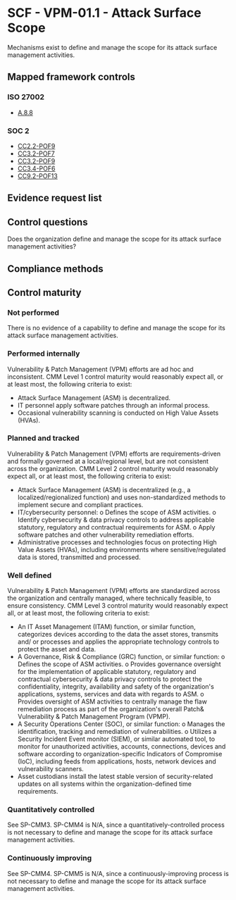 # SCF - VPM-01.1 - Attack Surface Scope
Mechanisms exist to define and manage the scope for its attack surface management activities.
## Mapped framework controls
### ISO 27002
- [A.8.8](../iso27002/a-8.md#a88)

### SOC 2
- [CC2.2-POF9](../soc2/cc22-pof9.md)
- [CC3.2-POF7](../soc2/cc32-pof7.md)
- [CC3.2-POF9](../soc2/cc32-pof9.md)
- [CC3.4-POF6](../soc2/cc34-pof6.md)
- [CC9.2-POF13](../soc2/cc92-pof13.md)

## Evidence request list


## Control questions
Does the organization define and manage the scope for its attack surface management activities?

## Compliance methods


## Control maturity
### Not performed
There is no evidence of a capability to define and manage the scope for its attack surface management activities.

### Performed internally
Vulnerability & Patch Management (VPM) efforts are ad hoc and inconsistent. CMM Level 1 control maturity would reasonably expect all, or at least most, the following criteria to exist:
- Attack Surface Management (ASM) is decentralized.
- IT personnel apply software patches through an informal process.
- Occasional vulnerability scanning is conducted on High Value Assets (HVAs).

### Planned and tracked
Vulnerability & Patch Management (VPM) efforts are requirements-driven and formally governed at a local/regional level, but are not consistent across the organization. CMM Level 2 control maturity would reasonably expect all, or at least most, the following criteria to exist:
- Attack Surface Management (ASM) is decentralized (e.g., a localized/regionalized function) and uses non-standardized methods to implement secure and compliant practices.
- IT/cybersecurity personnel:
o	Defines the scope of ASM activities.
o	Identify cybersecurity & data privacy controls to address applicable statutory, regulatory and contractual requirements for ASM.
o	Apply software patches and other vulnerability remediation efforts.
- Administrative processes and technologies focus on protecting High Value Assets (HVAs), including environments where sensitive/regulated data is stored, transmitted and processed.

### Well defined
Vulnerability & Patch Management (VPM) efforts are standardized across the organization and centrally managed, where technically feasible, to ensure consistency. CMM Level 3 control maturity would reasonably expect all, or at least most, the following criteria to exist:
- An IT Asset Management (ITAM) function, or similar function, categorizes devices according to the data the asset stores, transmits and/ or processes and applies the appropriate technology controls to protect the asset and data.
- A Governance, Risk & Compliance (GRC) function, or similar function:
o	Defines the scope of ASM activities.
o	Provides governance oversight for the implementation of applicable statutory, regulatory and contractual cybersecurity & data privacy controls to protect the confidentiality, integrity, availability and safety of the organization's applications, systems, services and data with regards to ASM.
o	Provides oversight of ASM activities to centrally manage the flaw remediation process as part of the organization's overall Patch& Vulnerability & Patch Management Program (VPMP).
- A Security Operations Center (SOC), or similar function:
o	Manages the identification, tracking and remediation of vulnerabilities.
o	Utilizes a Security Incident Event monitor (SIEM), or similar automated tool, to monitor for unauthorized activities, accounts, connections, devices and software according to organization-specific Indicators of Compromise (IoC), including feeds from applications, hosts, network devices and vulnerability scanners.
- Asset custodians install the latest stable version of security-related updates on all systems within the organization-defined time requirements.

### Quantitatively controlled
See SP-CMM3. SP-CMM4 is N/A, since a quantitatively-controlled process is not necessary to define and manage the scope for its attack surface management activities.

### Continuously improving
See SP-CMM4. SP-CMM5 is N/A, since a continuously-improving process is not necessary to define and manage the scope for its attack surface management activities.
